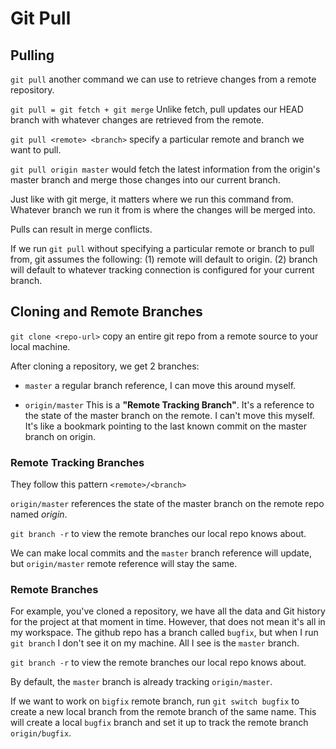 # Git Pull

## Pulling

`git pull` another command we can use to retrieve changes from a remote repository.

`git pull = git fetch + git merge` Unlike fetch, pull updates our HEAD branch with whatever changes are retrieved from the remote.

`git pull <remote> <branch>` specify a particular remote and branch we want to pull.

`git pull origin master` would fetch the latest information from the origin's master branch and merge those changes into our current branch.

Just like with git merge, it matters where we run this command from. Whatever branch we run it from is where the changes will be merged into.

Pulls can result in merge conflicts.

If we run `git pull` without specifying a particular remote or branch to pull from, git assumes the following: (1) remote will default to origin. (2) branch will default to whatever tracking connection is configured for your current branch.

## Cloning and Remote Branches

`git clone <repo-url>` copy an entire git repo from a remote source to your local machine.

After cloning a repository, we get 2 branches:

- `master` a regular branch reference, I can move this around myself.

- `origin/master` This is a **"Remote Tracking Branch"**. It's a reference to the state of the master branch on the remote. I can't move this myself. It's like a bookmark pointing to the last known commit on the master branch on origin.

### Remote Tracking Branches

They follow this pattern `<remote>/<branch>`

`origin/master` references the state of the master branch on the remote repo named _origin_.

`git branch -r` to view the remote branches our local repo knows about.

We can make local commits and the `master` branch reference will update, but `origin/master` remote reference will stay the same.

### Remote Branches

For example, you've cloned a repository, we have all the data and Git history for the project at that moment in time. However, that does not mean it's all in my workspace. The github repo has a branch called `bugfix`, but when I run `git branch` I don't see it on my machine. All I see is the `master` branch.

`git branch -r` to view the remote branches our local repo knows about.

By default, the `master` branch is already tracking `origin/master`.

If we want to work on `bigfix` remote branch, run `git switch bugfix` to create a new local branch from the remote branch of the same name. This will create a local `bugfix` branch and set it up to track the remote branch `origin/bugfix`.
